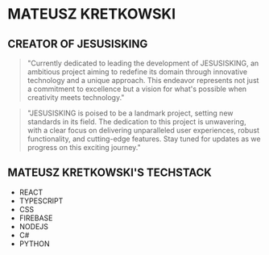 # MATEUSZ KRETKOWSKI

## CREATOR OF JESUSISKING

> "Currently dedicated to leading the development of JESUSISKING, an ambitious project aiming to redefine its domain through innovative technology and a unique approach. This endeavor represents not just a commitment to excellence but a vision for what's possible when creativity meets technology."

> "JESUSISKING is poised to be a landmark project, setting new standards in its field. The dedication to this project is unwavering, with a clear focus on delivering unparalleled user experiences, robust functionality, and cutting-edge features. Stay tuned for updates as we progress on this exciting journey."

## MATEUSZ KRETKOWSKI'S TECHSTACK
- REACT
- TYPESCRIPT
- CSS
- FIREBASE
- NODEJS
- C#
- PYTHON
